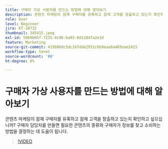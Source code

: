 ```yaml
---
title: 구매자 가상 사용자를 만드는 방법에 대해 알아보기
description: 콘텐츠 마케팅이 잠재 구매자를 유혹하고 잠재 고객을 창출하고 있는지 확인하고 싶으십니까? 구매자 담당자를 만들면 필요한 콘텐츠의 종류와 구매자가 정보를 찾고 소비하는 방법을 결정하는 데 도움이 됩니다.
role: User
level: Beginner
jira: KT-10732
thumbnail: 345415.jpeg
exl-id: 50b9b05f-7235-4c9b-ba92-8d1284fa2e3d
feature: Marketing
source-git-commit: 433b00dc5dc1b7dde2931c6b9eaa8a403eae2415
workflow-type: tm+mt
source-wordcount: '80'
ht-degree: 0%

---
```


# 구매자 가상 사용자를 만드는 방법에 대해 알아보기

콘텐츠 마케팅이 잠재 구매자를 유혹하고 잠재 고객을 창출하고 있는지 확인하고 싶으십니까? 구매자 담당자를 만들면 필요한 콘텐츠의 종류와 구매자가 정보를 찾고 소비하는 방법을 결정하는 데 도움이 됩니다.

>[!VIDEO](https://video.tv.adobe.com/v/345415/?quality=12&learn=on)
